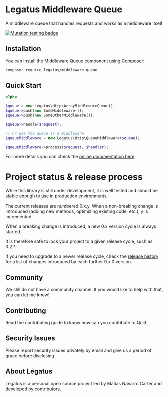 Legatus Middleware Queue
========================

A middleware queue that handles requests and works as a middleware itself

[![Mutation testing badge](https://img.shields.io/endpoint?style=flat&url=https%3A%2F%2Fbadge-api.stryker-mutator.io%2Fgithub.com%2Flegatus-php%2Fmiddleware-queue%2Fmaster)](https://dashboard.stryker-mutator.io/reports/github.com/legatus-php/middleware-queue/master)

## Installation
You can install the Middleware Queue component using [Composer][composer]:

```bash
composer require legatus/middleware-queue
```

## Quick Start

```php
<?php

$queue = new Legatus\Http\ArrayMiddlewareQueue();
$queue->push(new SomeMiddleware());
$queue->push(new SomeOtherMiddleware());

$queue->handle($request);

// Or use the queue as a middleware
$queueMiddleware = new Legatus\Http\QueueMiddleware($queue);

$queueMiddleware->process($request, $handler);
```

For more details you can check the [online documentation here][docs].

# Project status & release process

While this library is still under development, it is well tested and should be stable enough to use in production environments.

The current releases are numbered 0.x.y. When a non-breaking change is introduced (adding new methods, optimizing existing code, etc.), y is incremented.

When a breaking change is introduced, a new 0.x version cycle is always started.

It is therefore safe to lock your project to a given release cycle, such as 0.2.*.

If you need to upgrade to a newer release cycle, check the [release history][releases] for a list of changes introduced by each further 0.x.0 version.

## Community
We still do not have a community channel. If you would like to help with that, you can let me know!

## Contributing
Read the contributing guide to know how can you contribute to Quilt.

## Security Issues
Please report security issues privately by email and give us a period of grace before disclosing.

## About Legatus
Legatus is a personal open source project led by Matías Navarro Carter and developed by contributors.

[composer]: https://getcomposer.org/
[docs]: https://legatus.dev/components/middleware-queue
[releases]: https://github.com/legatus-php/middleware-queue/releases